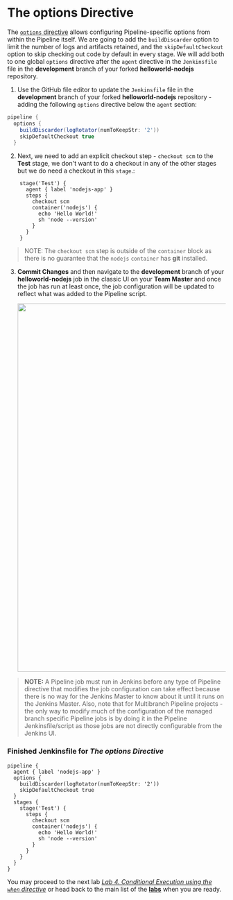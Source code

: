 # The options Directive

The [`options` directive](https://jenkins.io/doc/book/pipeline/syntax/#options) allows configuring Pipeline-specific options from within the Pipeline itself. We are going to add the `buildDiscarder` option to limit the number of logs and artifacts retained, and the `skipDefaultCheckout` option to skip checking out code by default in every stage. We will add both to one global `options` directive after the `agent` directive in the `Jenkinsfile` file in the **development** branch of your forked **helloworld-nodejs** repository.

1. Use the GitHub file editor to update the `Jenkinsfile` file in the **development** branch of your forked **helloworld-nodejs** repository - adding the following `options` directive below the `agent` section:

```groovy 
pipeline {
  options { 
    buildDiscarder(logRotator(numToKeepStr: '2'))
    skipDefaultCheckout true
  }
```

2. Next, we need to add an explicit checkout step - `checkout scm` to the **Test** stage, we don't want to do a checkout in any of the other stages but we do need a checkout in this `stage`.:

```
    stage('Test') {
      agent { label 'nodejs-app' }
      steps {
        checkout scm
        container('nodejs') {
          echo 'Hello World!'   
          sh 'node --version'
        }
      }
    }
```
>NOTE: The `checkout scm` step is outside of the `container` block as there is no guarantee that the `nodejs` `container` has **git** installed.
3. **Commit Changes** and then navigate to the **development** branch of your **helloworld-nodejs** job in the classic UI on your **Team Master** and once the job has run at least once, the job configuration will be updated to reflect what was added to the Pipeline script. <p><img src="img/intro/options_build_discard.png" width=850/>

> **NOTE:** A Pipeline job must run in Jenkins before any type of Pipeline directive that modifies the job configuration can take effect because there is no way for the Jenkins Master to know about it until it runs on the Jenkins Master. Also, note that for Multibranch Pipeline projects - the only way to modify much of the configuration of the managed branch specific Pipeline jobs is by doing it in the Pipeline Jenkinsfile/script as those jobs are not directly configurable from the Jenkins UI.


### Finished Jenkinsfile for *The options Directive*
```
pipeline {
  agent { label 'nodejs-app' }
  options { 
    buildDiscarder(logRotator(numToKeepStr: '2'))
    skipDefaultCheckout true
  }
  stages {
    stage('Test') {
      steps {
        checkout scm
        container('nodejs') {
          echo 'Hello World!'   
          sh 'node --version'
        }
      }
    }
  }
}
```


You may proceed to the next lab [*Lab 4. Conditional Execution using the `when` directive*](./conditional-when.md) or head back to the main list of the [**labs**](./README.md#workshop-labs) when you are ready.
